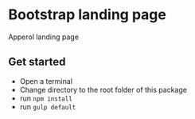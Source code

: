 # Bootstrap landing page

Apperol landing page

## Get started

* Open a terminal
* Change directory to the root folder of this package
* run `npm install`
* run `gulp default`
